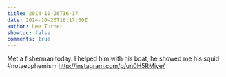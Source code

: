 ```yaml
---
title: 2014-10-26T16-17
date: 2014-10-26T16:17:00Z
author: Lee Turner
showtoc: false
comments: true
---
```


Met a fisherman today. I helped him with his boat, he showed me his squid #notaeuphemism http://instagram.com/p/un0H5RMiye/

